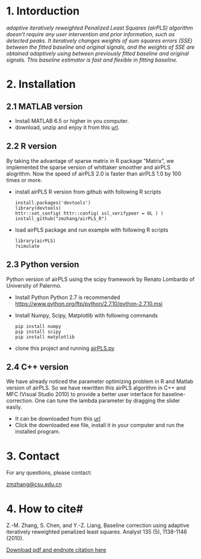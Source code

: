 # 1. Intorduction #

*adaptive iteratively reweighted Penalized Least Squares (airPLS) algorithm doesn’t require any user intervention and prior information, such as detected peaks. It iteratively changes weights of sum squares errors (SSE) between the fitted baseline and original signals, and the weights of SSE are obtained adaptively using between previously fitted baseline and original signals. This baseline estimator is fast and flexible in fitting baseline.*


# 2. Installation #

## 2.1 MATLAB version ##

- Install MATLAB 6.5 or higher in you computer.
- download, unzip and enjoy it from this [url](https://github.com/zmzhang/airPLS/releases/download/2.0/airPLS.2.0.matlab.rar).

## 2.2 R version ##

By taking the advantage of sparse matrix in R package "Matrix", we implemented the sparse version of whittaker smoother and airPLS alogrithm. Now the speed of airPLS 2.0 is faster than airPLS 1.0 by 100 times or more.

- install airPLS R version from github with following R scripts

	```shell
	install.packages('devtools')
	library(devtools)
	httr::set_config( httr::config( ssl_verifypeer = 0L ) )
	install_github("zmzhang/airPLS_R")
	```
- load airPLS package and run example with following R scripts

	```shell
	library(airPLS)
	?simulate
	```

## 2.3 Python version ##

Python version of airPLS using the scipy framework by Renato Lombardo of University of Palermo.



- Install Python
	Python 2.7 is recommended
	https://www.python.org/ftp/python/2.7.10/python-2.7.10.msi


- Install Numpy, Scipy, Matplotlib with following commands 

	```shell
	pip install numpy
	pip install scipy
	pip install matplotlib
	```
- clone this project and running [airPLS.py](https://raw.githubusercontent.com/zmzhang/airPLS/master/airPLS.py)

## 2.4 C++ version ##

We have already noticed the parameter optimizing problem in R and Matlab version of airPLS. So we have rewritten this airPLS algorithm in C++ and MFC (Visual Studio 2010) to provide a better user interface for baseline-correction. One can tune the lambda parameter by dragging the slider easily.


- It can be downloaded from this [url](https://github.com/zmzhang/airPLS/releases/download/2.0/airPLS2.0.exe)
- Click the downloaded exe file, install it in your computer and run the installed program.


# 3. Contact #

For any questions, please contact:

[zmzhang@csu.edu.cn](mailto:zmzhang@csu.edu.cn)

# 4. How to cite#

Z.-M. Zhang, S. Chen, and Y.-Z. Liang, Baseline correction using adaptive iteratively reweighted penalized least squares. Analyst 135 (5), 1138-1146 (2010).

[Download pdf and endnote citation here](http://pubs.rsc.org/is/content/articlelanding/2010/an/b922045c)